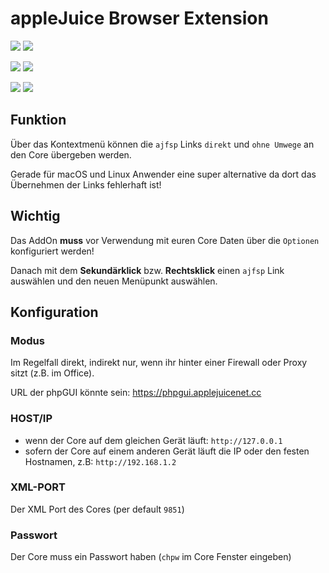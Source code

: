 # appleJuice Browser Extension

![](https://img.shields.io/github/tag/applejuicenetz/browser-extension.svg?style=for-the-badge)
![](https://img.shields.io/github/license/applejuicenetz/browser-extension.svg?style=for-the-badge)

[![](https://img.shields.io/chrome-web-store/v/kidjbmkomidijgbealkgeadgamkdgdch?style=for-the-badge)](https://chrome.google.com/webstore/detail/applejuice-link-catcher/kidjbmkomidijgbealkgeadgamkdgdch)
[![](https://img.shields.io/chrome-web-store/users/kidjbmkomidijgbealkgeadgamkdgdch?style=for-the-badge&logo=google-chrome)](https://chrome.google.com/webstore/detail/applejuice-link-catcher/kidjbmkomidijgbealkgeadgamkdgdch)

[![](https://img.shields.io/amo/v/applejuice-link-catcher?style=for-the-badge)](https://addons.mozilla.org/de/firefox/addon/applejuice-link-catcher/)
[![](https://img.shields.io/amo/users/applejuice-link-catcher?style=for-the-badge&logo=firefox)](https://addons.mozilla.org/de/firefox/addon/applejuice-link-catcher/)


## Funktion 
Über das Kontextmenü können die `ajfsp` Links `direkt` und `ohne Umwege` an den Core übergeben werden. 

Gerade für macOS und Linux Anwender eine super alternative da dort das Übernehmen der Links fehlerhaft ist!

## Wichtig 
Das AddOn **muss** vor Verwendung mit euren Core Daten über die `Optionen` konfiguriert werden!

Danach mit dem **Sekundärklick** bzw. **Rechtsklick** einen `ajfsp` Link auswählen und den neuen Menüpunkt auswählen. 


## Konfiguration

### Modus 
Im Regelfall direkt, indirekt nur, wenn ihr hinter einer Firewall oder Proxy sitzt (z.B. im Office). 

URL der phpGUI könnte sein: https://phpgui.applejuicenet.cc 

### HOST/IP
- wenn der Core auf dem gleichen Gerät läuft: `http://127.0.0.1`
- sofern der Core auf einem anderen Gerät läuft die IP oder den festen Hostnamen, z.B: `http://192.168.1.2`

### XML-PORT 
Der XML Port des Cores (per default `9851`) 

### Passwort 
Der Core muss ein Passwort haben (`chpw` im Core Fenster eingeben)
